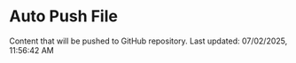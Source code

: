 # Auto Push File

Content that will be pushed to GitHub repository.
Last updated: 07/02/2025, 11:56:42 AM